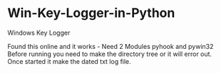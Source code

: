 # Win-Key-Logger-in-Python
Windows Key Logger

Found this online and it works - 
Need 2 Modules pyhook and pywin32
Before running you need to make the directory tree or it will error out.  
Once started it make the dated txt log file.
